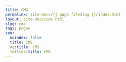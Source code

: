 ```yaml
---
title: CMS
permalink: site-docs/{{ page.fileSlug }}/index.html
layout: site-docs/cms.html
slug: cms
tags: pages
seo:
  noindex: false
  title: CMS
  og:title: CMS
  twitter:title: CMS
---
```



